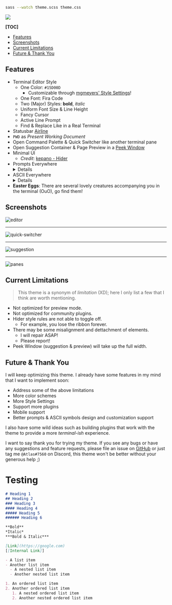 ```bash
sass --watch theme.scss theme.css
```

![](screenshots/terminal.png)

**[TOC]**

- [Features](#features)
- [Screenshots](#screenshots)
- [Current Limitations](#current-limitations)
- [Future \& Thank You](#future--thank-you)

## Features

* Terminal Editor Style
    * One Color: `#15D00D`
        * Customizable through [mgmeyers' Style Settings](https://github.com/mgmeyers/obsidian-style-settings)!
    * One Font: Fira Code
    * Two (Major) Styles: **bold**, *italic*
    * Uniform Font Size & Line Height
    * Fancy Cursor
    * Active Line Prompt
    * Find & Replace Like in a Real Terminal
* Statusbar [Airline](https://github.com/vim-airline/vim-airline)
* `PWD` as *Present Working Document*
* Open Command Palette & Quick Switcher like another terminal pane
* Open Suggestion Container & Page Preview in a [Peek Window](https://docs.microsoft.com/en-us/visualstudio/ide/how-to-view-and-edit-code-by-using-peek-definition-alt-plus-f12?view=vs-2019)
* Minimal UI
    * *Credit*: [kepano - Hider](https://github.com/kepano/obsidian-hider)
* Prompts Everywhere
    <details>
    <ul><li> <code>$</code> - Active Line </li>
    <li> <code>/</code> - Find </li>
    <li> <code>:</code> - Replace </li></ul>
    </details>
* ASCII Everywhere
    <details> 
    <ul><li> <code>v</code> - Fold </li>
    <li> <code>></code> - Expand, Selected, Next </li>
    <li> <code><</code> - Previous </li>
    <li> <code>+</code> - Not Created Note </li>
    <li> <code>*</code> - Pin Command </li>
    <li> <code>+\</code>/<code>+/</code> - Show More </li>
    <li> <code>x</code> - Close </li>
    <li> <code>/q</code> - Quit </li>
    <li> <code>/p</code>/<code>/e</code> - Preview/Edit Mode </li>
    <li> <code>/?</code> - More Options </li>
    <li> <code>PWD</code> - Present Working Document </li>
    <li> <code>-a</code> - Apply to All </li></ul>
    </details>
* **Easter Eggs**: There are several lovely creatures accompanying you in the terminal (OuO), go find them!

## Screenshots

![editor](screenshots/editor.png)

---

![quick-switcher](screenshots/quick-switcher.png)

---

![suggestion](screenshots/suggestion.png)

---

![panes](screenshots/panes.png)

## Current Limitations

> This theme is a synonym of *limitation* (XD); here I only list a few that I think are worth mentioning.

* Not optimized for preview mode.
* Not optimized for community plugins.
* Hider style rules are not able to toggle off.
    * For example, you lose the ribbon forever.
* There may be some misalignment and dettachment of elements.
    * I will repair ASAP!
    * Please report!
* Peek Window (suggestion & preview) will take up the full width.

## Future & Thank You

I will keep optimizing this theme. I already have some features in my mind that I want to implement soon:

* Address some of the above limitations
* More color schemes
* More Style Settings
* Support more plugins
* Mobile support
* Better prompts & ASCII symbols design and customization support

I also have some wild ideas such as building plugins that work with the theme to provide a more *terminal-ish* experience.

I want to say thank you for trying my theme. If you see any bugs or have any suggestions and feature requests, please file an issue on [GitHub](https://github.com/zcysxy/Obsidian-Terminal-Theme/issues) or just tag me `@Atlas#7560` on Discord, this theme won't be better without your generous help ;)

# Testing
```md
# Heading 1
## Heading 2
### Heading 3
#### Heading 4
##### Heading 5
###### Heading 6

**Bold**
*Italic*
***Bold & Italic***

[Link](https://google.com)
[[Internal Link]]

- A list item
- Another list item
  - A nested list item
  - Another nested list item

1. An ordered list item
2. Another ordered list item
   1. A nested ordered list item
   2. Another nested ordered list item
```